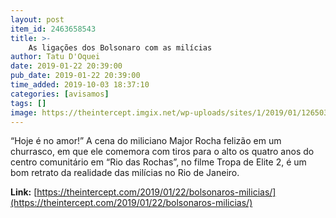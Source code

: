 ```yaml
---
layout: post
item_id: 2463658543
title: >-
    As ligações dos Bolsonaro com as milícias
author: Tatu D'Oquei
date: 2019-01-22 20:39:00
pub_date: 2019-01-22 20:39:00
time_added: 2019-10-03 18:37:10
categories: [avisamos]
tags: []
image: https://theintercept.imgix.net/wp-uploads/sites/1/2019/01/12650328-high-1548191967.jpeg?auto=compress%2Cformat&q=90&fit=crop&w=1200&h=800
---
```


“Hoje é no amor!” A cena do miliciano Major Rocha felizão em um churrasco, em que ele comemora com tiros para o alto os quatro anos do centro comunitário em “Rio das Rochas”, no filme Tropa de Elite 2, é um bom retrato da realidade das milícias no Rio de Janeiro.

**Link:** [https://theintercept.com/2019/01/22/bolsonaros-milicias/](https://theintercept.com/2019/01/22/bolsonaros-milicias/)


